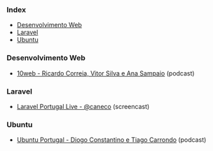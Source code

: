 ### Index

* [Desenvolvimento Web](#desenvolvimento-web)
* [Laravel](#laravel)
* [Ubuntu](#ubuntu)


### Desenvolvimento Web

* [10web - Ricardo Correia, Vitor Silva e Ana Sampaio](https://10web.pt/acerca) (podcast)


### Laravel

* [Laravel Portugal Live - @caneco](https://laravelportugal.simplecast.fm) (screencast)


### Ubuntu

* [Ubuntu Portugal - Diogo Constantino e Tiago Carrondo](https://podcastubuntuportugal.org) (podcast)
